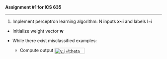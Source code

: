 **Assignment #1 for ICS 635**

- - -

1. Implement perceptron learning algorithm: N inputs **x~i** and labels l~i

* Initialize weight vector **w**
* While there exist misclassified examples:

  * Compute output <img src="http://www.sciweavers.org/tex2img.php?eq=y_i%3D%5Ctheta%20%28wx_i%29&bc=White&fc=Black&im=jpg&fs=12&ff=arev&edit=0" align="center" border="0" alt="y_i=\theta (wx_i)" width="96" height="19" />

